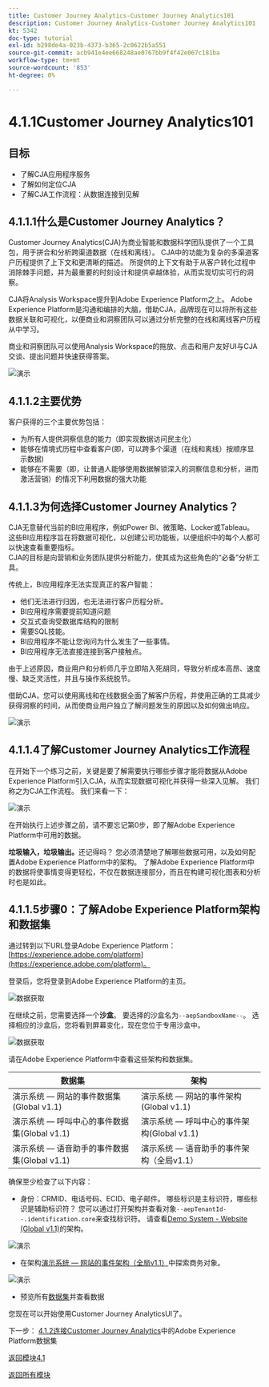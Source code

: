 ```yaml
---
title: Customer Journey Analytics-Customer Journey Analytics101
description: Customer Journey Analytics-Customer Journey Analytics101
kt: 5342
doc-type: tutorial
exl-id: b298de4a-023b-4373-b365-2c0622b5a551
source-git-commit: acb941e4ee668248ae0767bb9f4f42e067c181ba
workflow-type: tm+mt
source-wordcount: '853'
ht-degree: 0%

---
```


# 4.1.1Customer Journey Analytics101

## 目标

- 了解CJA应用程序服务
- 了解如何定位CJA
- 了解CJA工作流程：从数据连接到见解

## 4.1.1.1什么是Customer Journey Analytics？

Customer Journey Analytics(CJA)为商业智能和数据科学团队提供了一个工具包，用于拼合和分析跨渠道数据（在线和离线）。 CJA中的功能为复杂的多渠道客户历程提供了上下文和更清晰的描述。 所提供的上下文有助于从客户转化过程中消除棘手问题，并为最重要的时刻设计和提供卓越体验，从而实现切实可行的洞察。

CJA将Analysis Workspace提升到Adobe Experience Platform之上。 Adobe Experience Platform是沟通和编排的大脑，借助CJA，品牌现在可以将所有这些数据关联和可视化，以便商业和洞察团队可以通过分析完整的在线和离线客户历程从中学习。

商业和洞察团队可以使用Analysis Workspace的拖放、点击和用户友好UI与CJA交谈、提出问题并快速获得答案。

![演示](./images/cja-adv-analysis1.png)

## 4.1.1.2主要优势

客户获得的三个主要优势包括：

- 为所有人提供洞察信息的能力（即实现数据访问民主化）
- 能够在情境式历程中查看客户(即，可以跨多个渠道（在线和离线）按顺序显示数据)
- 能够在不需要（即，让普通人能够使用数据解锁深入的洞察信息和分析，进而激活营销）的情况下利用数据的强大功能

## 4.1.1.3为何选择Customer Journey Analytics？

CJA无意替代当前的BI应用程序，例如Power BI、微策略、Locker或Tableau。 这些BI应用程序旨在将数据可视化，以创建公司功能板，以便组织中的每个人都可以快速查看重要指标。\
CJA的目标是向营销和业务团队提供分析能力，使其成为这些角色的“必备”分析工具。

传统上，BI应用程序无法实现真正的客户智能：

- 他们无法进行归因，也无法进行客户历程分析。
- BI应用程序需要提前知道问题
- 交互式查询受数据库结构的限制
- 需要SQL技能。
- BI应用程序不能让您询问为什么发生了一些事情。
- BI应用程序无法直接连接到客户接触点。

由于上述原因，商业用户和分析师几乎立即陷入死胡同，导致分析成本高昂、速度慢、缺乏灵活性，并且与操作系统脱节。

借助CJA，您可以使用离线和在线数据全面了解客户历程，并使用正确的工具减少获得洞察的时间，从而使商业用户独立了解问题发生的原因以及如何做出响应。

![演示](./images/cja-use-case.png)

## 4.1.1.4了解Customer Journey Analytics工作流程

在开始下一个练习之前，关键是要了解需要执行哪些步骤才能将数据从Adobe Experience Platform引入CJA，从而实现数据可视化并获得一些深入见解。 我们称之为CJA工作流程。 我们来看一下：

![演示](./images/cja-work-flow.jpg)

在开始执行上述步骤之前，请不要忘记第0步，即了解Adobe Experience Platform中可用的数据。

**垃圾输入，垃圾输出。**&#x200B;还记得吗？ 您必须清楚地了解哪些数据可用，以及如何配置Adobe Experience Platform中的架构。 了解Adobe Experience Platform中的数据将使事情变得更轻松，不仅在数据连接部分，而且在构建可视化图表和分析时也是如此。

## 4.1.1.5步骤0：了解Adobe Experience Platform架构和数据集

通过转到以下URL登录Adobe Experience Platform： [https://experience.adobe.com/platform](https://experience.adobe.com/platform)。

登录后，您将登录到Adobe Experience Platform的主页。

![数据获取](./../../../modules/datacollection/module1.2/images/home.png)

在继续之前，您需要选择一个&#x200B;**沙盒**。 要选择的沙盒名为``--aepSandboxName--``。 选择相应的沙盒后，您将看到屏幕变化，现在您位于专用沙盒中。

![数据获取](./../../../modules/datacollection/module1.2/images/sb1.png)

请在Adobe Experience Platform中查看这些架构和数据集。

| 数据集 | 架构 |
| ----------------- |-------------| 
| 演示系统 — 网站的事件数据集(Global v1.1) | 演示系统 — 网站的事件架构(Global v1.1) |
| 演示系统 — 呼叫中心的事件数据集(Global v1.1) | 演示系统 — 呼叫中心的事件架构(Global v1.1) |
| 演示系统 — 语音助手的事件数据集(Global v1.1) | 演示系统 — 语音助手的事件架构（全局v1.1） |

确保至少检查了以下内容：

- 身份：CRMID、电话号码、ECID、电子邮件。 哪些标识是主标识符，哪些标识是辅助标识符？
您可以通过打开架构并查看对象`--aepTenantId--.identification.core`来查找标识符。 请查看[Demo System - Website (Global v1.1)](https://experience.adobe.com/platform/schema)的架构。

![演示](./images/identity.png)

- 在架构[演示系统 — 网站的事件架构（全局v1.1）](https://experience.adobe.com/platform/schema)中探索商务对象。

![演示](./images/commerce.png)

- 预览所有[数据集](https://experience.adobe.com/platform/dataset/browse?limit=50&page=1&sortDescending=1&sortField=created)并查看数据

您现在可以开始使用Customer Journey AnalyticsUI了。

下一步： [4.1.2连接Customer Journey Analytics](./ex2.md)中的Adobe Experience Platform数据集

[返回模块4.1](./customer-journey-analytics-build-a-dashboard.md)

[返回所有模块](../../../overview.md)
